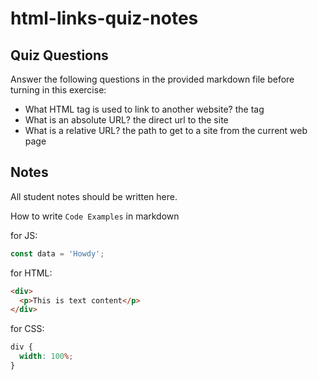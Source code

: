 # html-links-quiz-notes

## Quiz Questions

Answer the following questions in the provided markdown file before turning in this exercise:

- What HTML tag is used to link to another website?
  the <a> tag
- What is an absolute URL?
  the direct url to the site
- What is a relative URL?
  the path to get to a site from the current web page

## Notes

All student notes should be written here.

How to write `Code Examples` in markdown

for JS:

```javascript
const data = 'Howdy';
```

for HTML:

```html
<div>
  <p>This is text content</p>
</div>
```

for CSS:

```css
div {
  width: 100%;
}
```
